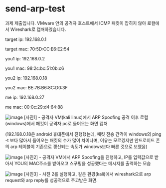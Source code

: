 # send-arp-test

과제 제출입니다.
VMware 안의 공격자 호스트에서 ICMP 패킷이 잡히지 않아 로컬에서 Wireshark로 캡쳐하였습니다.

target ip: 192.168.0.1


target mac: 70:5D:CC:E6:E2:54

you1 ip: 192.168.0.2


you1 mac: 98:2c:bc:51:0b:c6

you2 ip: 192.168.0.18


you2 mac: BE:7B:B6:8C:D0:3F

me ip: 192.168.0.27


me mac: 00:0c:29:d4:64:88

![image](https://user-images.githubusercontent.com/60030828/127908294-9c4df231-2f3d-4f6f-acad-ac7dce17cd15.png)
[사진1] - 공격자 VM(kali linux)에서 ARP Spoofing 공격 이후 로컬(windows)에서 패킷이 공격자 pc로 들어오는 화면 캡처


(192.168.0.18은 android 휴대폰에서 진행했는데, 패킷 전송 간격이 windows의 ping -t 보다 많아서 들어오는 패킷의 수가 많이 차이나며, 이유는 모르겠지만 안드로이드 폰의 arp 테이블이 기존으로 갱신되는 속도가 windows보다 빠른 것으로 보였음)

![image](https://user-images.githubusercontent.com/60030828/127908572-378fc1f6-c2cf-40b1-bb3f-d7160893b14b.png)
[사진2] - 공격자 VM에서 ARP Spoofing을 진행하고, IP를 입력값으로 받아서 YOU의 MAC주소를 받아오고 스푸핑을 성공했다는 메시지를 출력하는 모습

![image](https://user-images.githubusercontent.com/60030828/127908757-ef6d13e0-87b2-478c-ba7a-15003c8dc5e1.png)
[사진3] - 사진 2를 실행하고, 같은 환경(kali)에서 wireshark으로 arp request와 arp reply를 성공적으로 주고받은 화면.
